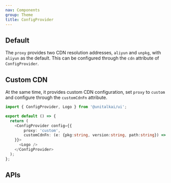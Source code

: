 ```yaml
---
nav: Components
group: Theme
title: ConfigProvider
---
```


## Default

The `proxy` provides two CDN resolution addresses, `aliyun` and `unpkg`, with `aliyun` as the default. This can be configured through the `cdn` attribute of `ConfigProvider`.

<code src="./demos/index.tsx" center></code>

## Custom CDN

At the same time, it provides custom CDN configuration, set `proxy` to `custom` and configure through the `customCdnFn` attribute.

```ts
import { ConfigProvider, Logo } from '@unitalkai/ui';

export default () => {
  return (
    <ConfigProvider config={{
        proxy: 'custom',
        customCdnFn: (e: {pkg:string, version:string, path:string}) => `https://yourcdn/${pkg}/${version}/${path}`
    }}>
      <Logo />
    </ConfigProvider>
  );
};
```

## APIs

<API></API>
